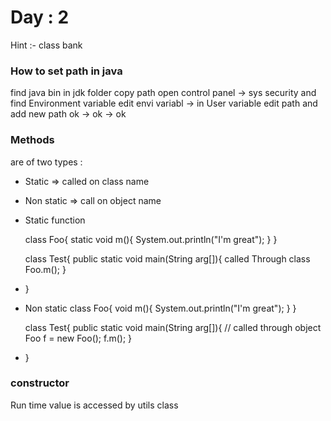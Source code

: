 # Day : 2

Hint :- class bank

### How to set path in java
find java bin in jdk folder 
copy path 
open control panel -> sys security and find Environment variable 
edit envi variabl -> in User variable edit path and add new path
ok -> ok -> ok

### Methods
are of two types : 
* Static => called on class name
* Non static => call on object name


* Static function 

    class Foo{
        static void m(){
            System.out.println("I'm great");
        }
    }
    
    class Test{
        public static void main(String arg[]){
            called Through class
            Foo.m();
        }
*   }



* Non static
    class Foo{
        void m(){
            System.out.println("I'm great");
        }
    }

    class Test{
        public static void main(String arg[]){
            // called through object
            Foo f = new Foo();
            f.m();
        }
*   }

### constructor


Run time value is accessed by utils class





